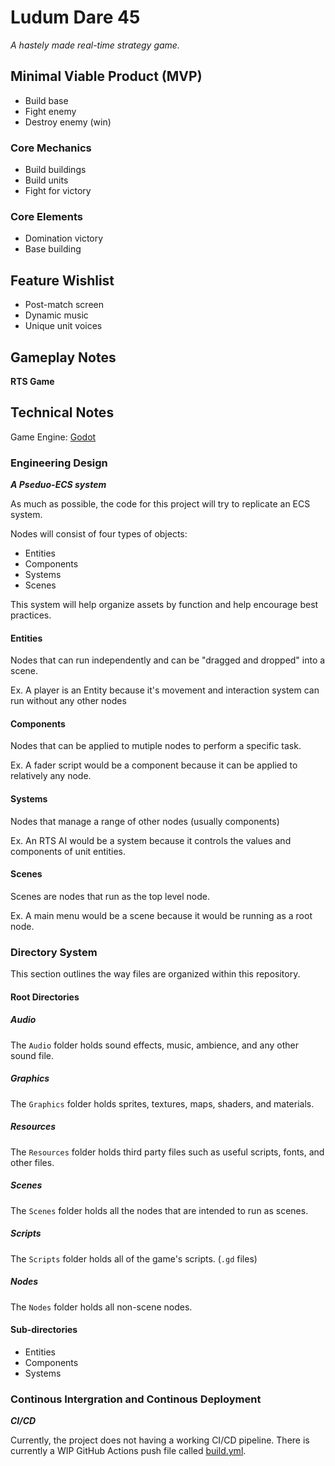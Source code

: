 # Ludum Dare 45

_A hastely made real-time strategy game._

## Minimal Viable Product (MVP)

- Build base
- Fight enemy
- Destroy enemy (win)

### Core Mechanics

- Build buildings
- Build units
- Fight for victory

### Core Elements

- Domination victory
- Base building

## Feature Wishlist

- Post-match screen
- Dynamic music
- Unique unit voices

## Gameplay Notes

**RTS Game**

## Technical Notes

Game Engine: [Godot](https://godotengine.org/)

### Engineering Design

***A Pseduo-ECS system***

As much as possible, the code for this project will try to replicate an ECS system.

Nodes will consist of four types of objects:

- Entities
- Components
- Systems
- Scenes

This system will help organize assets by function and help encourage best practices.

#### Entities

Nodes that can run independently and can be "dragged and dropped" into a scene.

Ex. A player is an Entity because it's movement and interaction system can run without any other nodes

#### Components

Nodes that can be applied to mutiple nodes to perform a specific task.

Ex. A fader script would be a component because it can be applied to relatively any node.

#### Systems

Nodes that manage a range of other nodes (usually components)

Ex. An RTS AI would be a system because it controls the values and components of unit entities.

#### Scenes

Scenes are nodes that run as the top level node.

Ex. A main menu would be a scene because it would be running as a root node.

### Directory System

This section outlines the way files are organized within this repository.

#### Root Directories

##### Audio

The `Audio` folder holds sound effects, music, ambience, and any other sound file.

##### Graphics

The `Graphics` folder holds sprites, textures, maps, shaders, and materials.

##### Resources

The `Resources` folder holds third party files such as useful scripts, fonts, and other files.

##### Scenes

The `Scenes` folder holds all the nodes that are intended to run as scenes.

##### Scripts

The `Scripts` folder holds all of the game's scripts. (`.gd` files)

##### Nodes

The `Nodes` folder holds all non-scene nodes.

#### Sub-directories
- Entities
- Components
- Systems

### Continous Intergration and Continous Deployment

***CI/CD***

Currently, the project does not having a working CI/CD pipeline. There is currently a WIP GitHub Actions push file called [build.yml](.github/workflows/build.yml).